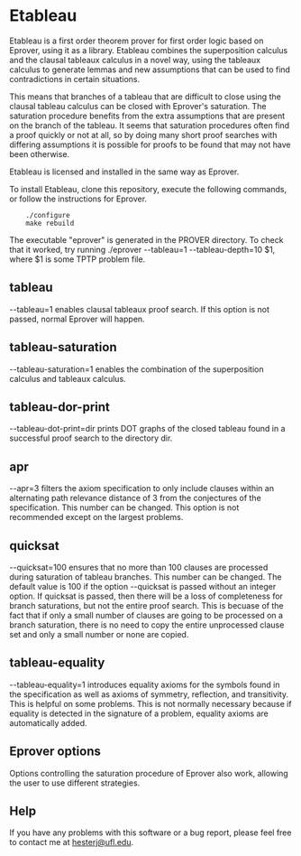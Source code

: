 
Etableau
========

Etableau is a first order theorem prover for first order logic based 
on Eprover, using it as a library.  Etableau combines the superposition
calculus and the clausal tableaux calculus in a novel way, using the
tableaux calculus to generate lemmas and new assumptions that can be 
used to find contradictions in certain situations.

This means that branches of a tableau that are difficult to close using
the clausal tableau calculus can be closed with Eprover's saturation.
The saturation procedure benefits from the extra assumptions that are 
present on the branch of the tableau.  It seems that saturation procedures
often find a proof quickly or not at all, so by doing many short proof
searches with differing assumptions it is possible for proofs to be found
that may not have been otherwise.

Etableau is licensed and installed in the same way as Eprover.

To install Etableau, clone this repository, execute the following commands,
or follow the instructions for Eprover.

``` 
    ./configure
    make rebuild
```
    
The executable "eprover" is generated in the PROVER directory.  To check that it worked,
try running ./eprover --tableau=1 --tableau-depth=10 $1, where $1 is some TPTP problem file.

tableau
---------
--tableau=1 enables clausal tableaux proof search.  If this option is not passed, normal
Eprover will happen.

tableau-saturation
--------------------

--tableau-saturation=1 enables the combination of the superposition calculus and tableaux
calculus.

tableau-dor-print
-------------------
--tableau-dot-print=dir prints DOT graphs of the closed tableau found in a successful proof 
search to the directory dir.

apr
-----
--apr=3 filters the axiom specification to only include clauses within an alternating
path relevance distance of 3 from the conjectures of the specification.  This number can 
be changed.  This option is not recommended except on the largest problems.

quicksat
----------
--quicksat=100 ensures that no more than 100 clauses are processed during saturation of
tableau branches.  This number can be changed.  The default value is 100 if the option
--quicksat is passed without an integer option.  If quicksat is passed, then there will
be a loss of completeness for branch saturations, but not the entire proof search.  This
is becuase of the fact that if only a small number of clauses are going to be processed
on a branch saturation, there is no need to copy the entire unprocessed clause set and
only a small number or none are copied.

tableau-equality
------------------
--tableau-equality=1 introduces equality axioms for the symbols found in the specification
as well as axioms of symmetry, reflection, and transitivity.  This is helpful on some
problems.  This is not normally necessary because if equality is detected in the signature
of a problem, equality axioms are automatically added.

Eprover options
---------------
Options controlling the saturation procedure of Eprover also work, allowing the user 
to use different strategies.

Help
----

If you have any problems with this software or a bug report, please feel free to contact
me at hesterj@ufl.edu.



